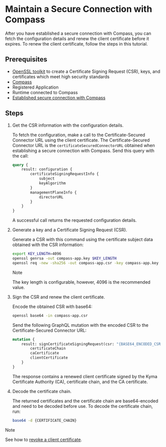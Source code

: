 # Maintain a Secure Connection with Compass

After you have established a secure connection with Compass, you can fetch the configuration details and renew the client certificate before it expires. To renew the client certificate, follow the steps in this tutorial.

## Prerequisites

- [OpenSSL toolkit](https://www.openssl.org/source/) to create a Certificate Signing Request (CSR), keys, and certificates which meet high security standards
- [Compass](https://github.com/kyma-incubator/compass)
- Registered Application
- Runtime connected to Compass
- [Established secure connection with Compass](ra-01-establish-secure-connection-with-compass.md)

## Steps

1. Get the CSR information with the configuration details.

    To fetch the configuration, make a call to the Certificate-Secured Connector URL using the client certificate.
    The Certificate-Secured Connector URL is the `certificateSecuredConnectorURL` obtained when establishing a secure connection with Compass.
    Send this query with the call:

    ```graphql
    query {
        result: configuration {
            certificateSigningRequestInfo {
                subject
                keyAlgorithm
            }
            managementPlaneInfo {
                directorURL
            }
        }
    }
    ```

    A successful call returns the requested configuration details.

2. Generate a key and a Certificate Signing Request (CSR).

    Generate a CSR with this command using the certificate subject data obtained with the CSR information:

    ```bash
    export KEY_LENGTH=4096
    openssl genrsa -out compass-app.key $KEY_LENGTH
    openssl req -new -sha256 -out compass-app.csr -key compass-app.key -subj "{SUBJECT}"
    ```

   > [!NOTE]
   > The key length is configurable, however, 4096 is the recommended value.

3. Sign the CSR and renew the client certificate.

    Encode the obtained CSR with base64:

    ```bash
    openssl base64 -in compass-app.csr
    ```

    Send the following GraphQL mutation with the encoded CSR to the Certificate-Secured Connector URL:

    ```graphql
    mutation {
        result: signCertificateSigningRequest(csr: "{BASE64_ENCODED_CSR}") {
            certificateChain
            caCertificate
            clientCertificate
        }
    }
    ```

    The response contains a renewed client certificate signed by the Kyma Certificate Authority (CA), certificate chain, and the CA certificate.

4. Decode the certificate chain.

    The returned certificates and the certificate chain are base64-encoded and need to be decoded before use.
    To decode the certificate chain, run:

    ```bash
    base64 -d {CERTIFICATE_CHAIN}
    ```

> [!NOTE]
> See how to [revoke a client certificate](ra-03-revoke-client-certificate.md).

